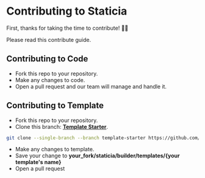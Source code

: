 # Contributing to Staticia
First, thanks for taking the time to contribute! 🎉🎊

Please read this contribute guide.

## Contributing to Code
- Fork this repo to your repository.
- Make any changes to code.
- Open a pull request and our team will manage and handle it.

## Contributing to Template
- Fork this repo to your repository.
- Clone this branch: **[Template Starter](https://github.com/arsandev/staticia/blob/template-starter)**.
```sh
git clone --single-branch --branch template-starter https://github.com/arsandev/staticia.git
```
- Make any changes to template.
- Save your change to **your_fork/staticia/builder/templates/{your template's name}**
- Open a pull request
